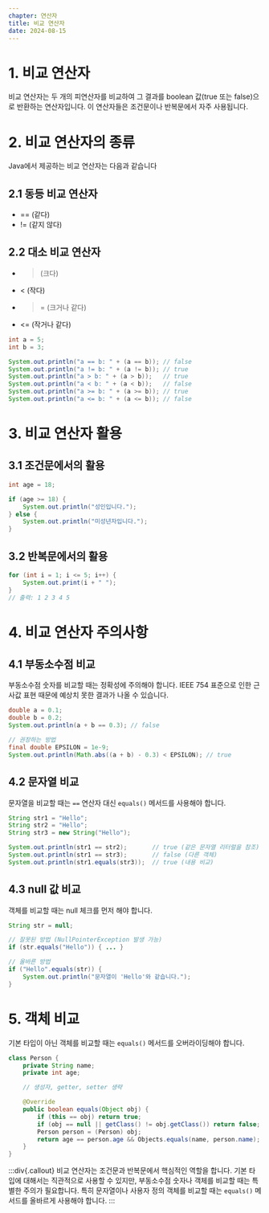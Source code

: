 ```yaml
---
chapter: 연산자
title: 비교 연산자
date: 2024-08-15
---
```

# 1. 비교 연산자
비교 연산자는 두 개의 피연산자를 비교하여 그 결과를 boolean 값(true 또는 false)으로 반환하는 연산자입니다. 이 연산자들은 조건문이나 반복문에서 자주 사용됩니다.

# 2. 비교 연산자의 종류
Java에서 제공하는 비교 연산자는 다음과 같습니다

## 2.1 동등 비교 연산자
- == (같다)
- != (같지 않다)

## 2.2 대소 비교 연산자
- > (크다)
- < (작다)
- >= (크거나 같다)
- <= (작거나 같다)
```java
int a = 5;
int b = 3;

System.out.println("a == b: " + (a == b)); // false
System.out.println("a != b: " + (a != b)); // true
System.out.println("a > b: " + (a > b));   // true
System.out.println("a < b: " + (a < b));   // false
System.out.println("a >= b: " + (a >= b)); // true
System.out.println("a <= b: " + (a <= b)); // false
```

# 3. 비교 연산자 활용
## 3.1 조건문에서의 활용
```java
int age = 18;

if (age >= 18) {
    System.out.println("성인입니다.");
} else {
    System.out.println("미성년자입니다.");
}
```

## 3.2 반복문에서의 활용
```java
for (int i = 1; i <= 5; i++) {
    System.out.print(i + " ");
}
// 출력: 1 2 3 4 5
```

# 4. 비교 연산자 주의사항
## 4.1 부동소수점 비교
부동소수점 숫자를 비교할 때는 정확성에 주의해야 합니다. IEEE 754 표준으로 인한 근사값 표현 때문에 예상치 못한 결과가 나올 수 있습니다.

```java
double a = 0.1;
double b = 0.2;
System.out.println(a + b == 0.3); // false

// 권장하는 방법
final double EPSILON = 1e-9;
System.out.println(Math.abs((a + b) - 0.3) < EPSILON); // true
```

## 4.2 문자열 비교
문자열을 비교할 때는 `==` 연산자 대신 `equals()` 메서드를 사용해야 합니다.

```java
String str1 = "Hello";
String str2 = "Hello";
String str3 = new String("Hello");

System.out.println(str1 == str2);       // true (같은 문자열 리터럴을 참조)
System.out.println(str1 == str3);       // false (다른 객체)
System.out.println(str1.equals(str3));  // true (내용 비교)
```

## 4.3 null 값 비교
객체를 비교할 때는 null 체크를 먼저 해야 합니다.

```java
String str = null;

// 잘못된 방법 (NullPointerException 발생 가능)
if (str.equals("Hello")) { ... }

// 올바른 방법
if ("Hello".equals(str)) {
    System.out.println("문자열이 'Hello'와 같습니다.");
}
```

# 5. 객체 비교
기본 타입이 아닌 객체를 비교할 때는 `equals()` 메서드를 오버라이딩해야 합니다.

```java
class Person {
    private String name;
    private int age;

    // 생성자, getter, setter 생략

    @Override
    public boolean equals(Object obj) {
        if (this == obj) return true;
        if (obj == null || getClass() != obj.getClass()) return false;
        Person person = (Person) obj;
        return age == person.age && Objects.equals(name, person.name);
    }
}
```

:::div{.callout}
비교 연산자는 조건문과 반복문에서 핵심적인 역할을 합니다. 기본 타입에 대해서는 직관적으로 사용할 수 있지만, 부동소수점 숫자나 객체를 비교할 때는 특별한 주의가 필요합니다. 특히 문자열이나 사용자 정의 객체를 비교할 때는 `equals()` 메서드를 올바르게 사용해야 합니다.
:::